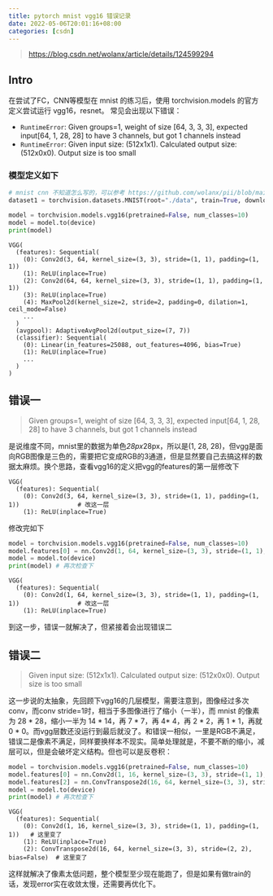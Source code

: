 ```yaml
---
title: pytorch mnist vgg16 错误记录
date: 2022-05-06T20:01:16+08:00
categories: [csdn]
---
```


> https://blog.csdn.net/wolanx/article/details/124599294

## Intro
在尝试了FC，CNN等模型在 mnist 的练习后，使用 torchvision.models 的官方定义尝试运行 vgg16，resnet。
常见会出现以下错误：

- `RuntimeError`: Given groups=1, weight of size [64, 3, 3, 3], expected input[64, 1, 28, 28] to have 3 channels, but got 1 channels instead
- `RuntimeError`: Given input size: (512x1x1). Calculated output size: (512x0x0). Output size is too small

### 模型定义如下
```python
# mnist cnn 不知道怎么写的，可以参考 https://github.com/wolanx/pii/blob/main/x10_ml/demo2-6_mnist/demo2-6.ipynb
dataset1 = torchvision.datasets.MNIST(root="./data", train=True, download=True, transform=transform)

model = torchvision.models.vgg16(pretrained=False, num_classes=10)
model = model.to(device)
print(model)
```
```text
VGG(
  (features): Sequential(
    (0): Conv2d(3, 64, kernel_size=(3, 3), stride=(1, 1), padding=(1, 1))
    (1): ReLU(inplace=True)
    (2): Conv2d(64, 64, kernel_size=(3, 3), stride=(1, 1), padding=(1, 1))
    (3): ReLU(inplace=True)
    (4): MaxPool2d(kernel_size=2, stride=2, padding=0, dilation=1, ceil_mode=False)
    ...
  )
  (avgpool): AdaptiveAvgPool2d(output_size=(7, 7))
  (classifier): Sequential(
    (0): Linear(in_features=25088, out_features=4096, bias=True)
    (1): ReLU(inplace=True)
    ...
  )
)
```

## 错误一
> Given groups=1, weight of size [64, 3, 3, 3], expected input[64, 1, 28, 28] to have 3 channels, but got 1 channels instead

是说维度不同，mnist里的数据为单色*28px*28px，所以是(1, 28, 28)，但vgg是面向RGB图像是三色的，需要把它变成RGB的3通道，但是显然要自己去搞这样的数据太麻烦。换个思路，查看vgg16的定义把vgg的features的第一层修改下
```text
VGG(
  (features): Sequential(
    (0): Conv2d(3, 64, kernel_size=(3, 3), stride=(1, 1), padding=(1, 1))                # 改这一层
    (1): ReLU(inplace=True)
```
修改完如下
```python
model = torchvision.models.vgg16(pretrained=False, num_classes=10)
model.features[0] = nn.Conv2d(1, 64, kernel_size=(3, 3), stride=(1, 1), padding=(1, 1))  # 这里的 conv2d(3,64) 改成了 conv2d(1,64)
model = model.to(device)
print(model) # 再次检查下
```
```text
VGG(
  (features): Sequential(
    (0): Conv2d(1, 64, kernel_size=(3, 3), stride=(1, 1), padding=(1, 1))                # 改这一层
    (1): ReLU(inplace=True)
```
到这一步，错误一就解决了，但紧接着会出现错误二

## 错误二
> Given input size: (512x1x1). Calculated output size: (512x0x0). Output size is too small

这一步说的太抽象，先回顾下vgg16的几层模型，需要注意到，图像经过多次conv，而conv stride=1时，相当于多图像进行了缩小（一半），而 mnist 的像素为 28 * 28，缩小一半为 14 * 14，再 7 * 7，再 4* 4，再 2 * 2，再 1 * 1，再就 0 * 0。而vgg层数还没运行到最后就没了。和错误一相似，一里是RGB不满足，错误二是像素不满足，同样要换样本不现实。简单处理就是，不要不断的缩小，减层可以，但是会破坏定义结构。但也可以是反卷积：
```python
model = torchvision.models.vgg16(pretrained=False, num_classes=10)
model.features[0] = nn.Conv2d(1, 16, kernel_size=(3, 3), stride=(1, 1), padding=(1, 1))  # 不是 (3,64) (1,16)，单通道再加小一点
model.features[2] = nn.ConvTranspose2d(16, 64, kernel_size=(3, 3), stride=(2, 2), padding=(0, 0), bias=False)
model = model.to(device)
print(model) # 再次检查下
```
```text
VGG(
  (features): Sequential(
    (0): Conv2d(1, 16, kernel_size=(3, 3), stride=(1, 1), padding=(1, 1))   # 这里变了
    (1): ReLU(inplace=True)
    (2): ConvTranspose2d(16, 64, kernel_size=(3, 3), stride=(2, 2), bias=False)  # 这里变了
```
这样就解决了像素太低问题，整个模型至少现在能跑了，但是如果有做train的话，发现error实在收敛太慢，还需要再优化下。

